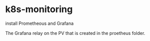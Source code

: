 # k8s-monitoring
install Prometheous and Grafana


The Grafana relay on the PV that is created in the proetheus folder.
